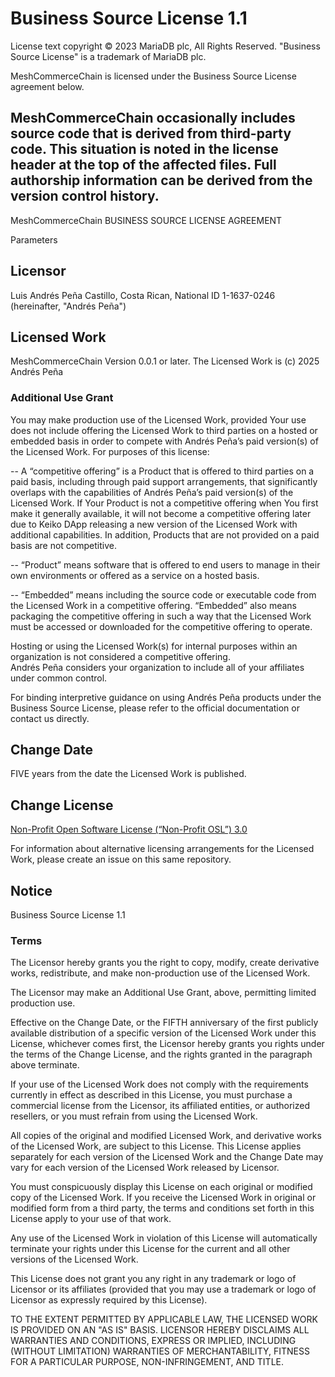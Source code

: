# Business Source License 1.1

License text copyright © 2023 MariaDB plc, All Rights Reserved.
"Business Source License" is a trademark of MariaDB plc.

MeshCommerceChain is licensed under the Business Source License agreement below.

MeshCommerceChain occasionally includes source code that is derived from third-party code.
This situation is noted in the license header at the top of the affected files.
Full authorship information can be derived from the version control history.
---

MeshCommerceChain BUSINESS SOURCE LICENSE AGREEMENT

Parameters

## Licensor

Luis Andrés Peña Castillo, Costa Rican, National ID 1-1637-0246
(hereinafter, "Andrés Peña")

## Licensed Work

MeshCommerceChain Version 0.0.1 or later.
The Licensed Work is (c) 2025 Andrés Peña

### Additional Use Grant

You may make production use of the Licensed Work, provided Your use does not include offering the Licensed Work to third parties on a hosted or embedded basis in order to compete with Andrés Peña’s paid version(s) of the Licensed Work. For purposes of this license:

-- A “competitive offering” is a Product that is offered to third parties on a paid basis, including through paid support arrangements, that significantly overlaps with the capabilities of Andrés Peña’s paid version(s) of the Licensed Work. If Your Product is not a competitive offering when You first make it generally available, it will not become a competitive offering later due to Keiko DApp releasing a new version of the Licensed Work with additional capabilities. In addition, Products that are not provided on a paid basis are not competitive.

-- “Product” means software that is offered to end users to manage in their own environments or offered as a service on a hosted basis.

-- “Embedded” means including the source code or executable code from the Licensed Work in a competitive offering. “Embedded” also means packaging the competitive offering in such a way that the Licensed Work must be accessed or downloaded for the competitive offering to operate.

Hosting or using the Licensed Work(s) for internal purposes within an organization is not considered a competitive offering.  
Andrés Peña considers your organization to include all of your affiliates under common control.

For binding interpretive guidance on using Andrés Peña products under the Business Source License, please refer to the official documentation or contact us directly.

## Change Date

FIVE years from the date the Licensed Work is published.

## Change License

[Non-Profit Open Software License (“Non-Profit OSL”) 3.0](https://trustee.ietf.org/assets/licenses/non-profit-osl-3/)

For information about alternative licensing arrangements for the Licensed Work,
please create an issue on this same repository.

## Notice

Business Source License 1.1

### Terms

The Licensor hereby grants you the right to copy, modify, create derivative works, redistribute, and make non-production use of the Licensed Work.

The Licensor may make an Additional Use Grant, above, permitting limited production use.

Effective on the Change Date, or the FIFTH anniversary of the first publicly available distribution of a specific version of the Licensed Work under this License, whichever comes first, the Licensor hereby grants you rights under the terms of the Change License, and the rights granted in the paragraph above terminate.

If your use of the Licensed Work does not comply with the requirements currently in effect as described in this License, you must purchase a commercial license from the Licensor, its affiliated entities, or authorized resellers, or you must refrain from using the Licensed Work.

All copies of the original and modified Licensed Work, and derivative works of the Licensed Work, are subject to this License. This License applies separately for each version of the Licensed Work and the Change Date may vary for each version of the Licensed Work released by Licensor.

You must conspicuously display this License on each original or modified copy of the Licensed Work. If you receive the Licensed Work in original or modified form from a third party, the terms and conditions set forth in this License apply to your use of that work.

Any use of the Licensed Work in violation of this License will automatically terminate your rights under this License for the current and all other versions of the Licensed Work.

This License does not grant you any right in any trademark or logo of Licensor or its affiliates (provided that you may use a trademark or logo of Licensor as expressly required by this License).

TO THE EXTENT PERMITTED BY APPLICABLE LAW, THE LICENSED WORK IS PROVIDED ON AN "AS IS" BASIS. LICENSOR HEREBY DISCLAIMS ALL WARRANTIES AND CONDITIONS, EXPRESS OR IMPLIED, INCLUDING (WITHOUT LIMITATION) WARRANTIES OF MERCHANTABILITY, FITNESS FOR A PARTICULAR PURPOSE, NON-INFRINGEMENT, AND TITLE.

